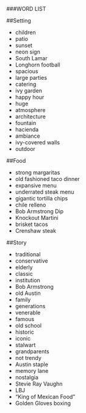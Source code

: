 ###WORD LIST

##Setting
* children
* patio
* sunset
* neon sign
* South Lamar
* Longhorn football
* spacious
* large parties
* catering
* ivy garden
* happy hour
* huge
* atmosphere
* architecture
* fountain
* hacienda
* ambiance
* ivy-covered walls
* outdoor

##Food
* strong margaritas
* old fashioned taco dinner
* expansive menu
* underrated steak menu
* gigantic tortilla chips
* chile relleno
* Bob Armstrong Dip
* Knockout Martini
* brisket tacos
* Crenshaw steak

##Story
* traditional
* conservative
* elderly
* classic
* institution
* Bob Armstrong
* old Austin
* family
* generations
* venerable
* famous
* old school
* historic
* iconic
* stalwart
* grandparents
* not trendy
* Austin staple
* memory lane
* nostalgia
* Stevie Ray Vaughn
* LBJ
* “King of Mexican Food”
* Golden Gloves boxing
